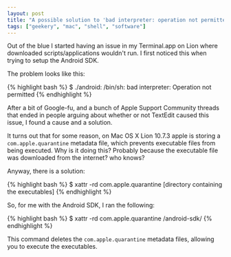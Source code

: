 ```yaml
---
layout: post
title: "A possible solution to 'bad interpreter: operation not permitted' error on Mac OS X Lion"
tags: ["geekery", "mac", "shell", "software"]
---
```

Out of the blue I started having an issue in my Terminal.app on Lion where downloaded scripts/applications wouldn't run. I first noticed this when trying to setup the Android SDK.

<!-- more -->

The problem looks like this:

{% highlight bash %}
$ ./android: /bin/sh: bad interpreter: Operation not permitted
{% endhighlight %}

After a bit of Google-fu, and a bunch of Apple Support Community threads that ended in people arguing about whether or not TextEdit caused this issue, I found a cause and a solution.

It turns out that for some reason, on Mac OS X Lion 10.7.3 apple is storing a `com.apple.quarantine` metadata file, which prevents executable files from being executed. Why is it doing this? Probably because the executable file was downloaded from the internet? who knows?

Anyway, there is a solution:

{% highlight bash %}
$ xattr -rd com.apple.quarantine [directory containing the executables]
{% endhighlight %}

So, for me with the Android SDK, I ran the following:

{% highlight bash %}
$ xattr -rd com.apple.quarantine /android-sdk/
{% endhighlight %}

This command deletes the `com.apple.quarantine` metadata files, allowing you to execute the executables.
